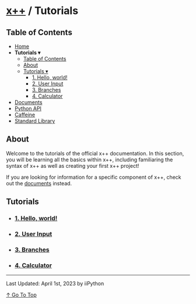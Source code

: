 # [x++](../README.md) / Tutorials

## Table of Contents

- [Home](../README.md)
- **Tutorials ▾**
    - [Table of Contents](#table-of-contents)
    - [About](#about)
    - [Tutorials ▾](#tutorials)
        - [1. Hello, world!](./tutorials/1helloWorld.md)
        - [2. User Input](./tutorials/2userInput.md)
        - [3. Branches](./tutorials/3branches.md)
        - [4. Calculator](./tutorials/4calculator.md)
- [Documents](./documents.md)
- [Python API](./pythonAPI.md)
- [Caffeine](./caffeine.md)
- [Standard Library](./standardLibrary.md)

## About

Welcome to the tutorials of the official x++ documentation. In this section, you will be learning all the basics within x++, including familiaring the syntax of x++ as well as creating your first x++ project!

If you are looking for information for a specific component of x++, check out the [documents](./documents.md) instead.

## Tutorials

- ### [1. Hello, world!](./tutorials/1helloWorld.md)
- ### [2. User Input](./tutorials/2userInput.md)
- ### [3. Branches](./tutorials/3branches.md)
- ### [4. Calculator](./tutorials/4calculator.md)

---

Last Updated: April 1st, 2023 by iiPython

[↑ Go To Top](#x--tutorials)